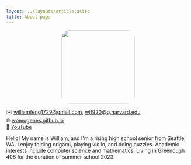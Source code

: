 ```yaml
---
layout: ../layouts/Article.astro
title: About page
---
```


<div style="width: 100%; display: flex; justify-content: center;">
  <img
    src="../../assets/images/william_in_fab_lab.png"
    width="200px"
    height="200px"
    style="object-fit: cover; border-radius: 20px;" />
</div>

✉️ williamfeng1729@gmail.com, wif920@g.harvard.edu \
🌐 <a href="https://womogenes.github.io">womogenes.github.io</a> \
🎥 <a href="https://youtube.com/c/WilliamYFeng">YouTube</a>

Hello! My name is William, and I'm a rising high school senior from Seattle, WA. I enjoy folding origami, playing violin, and doing puzzles. Academic interests include computer science and mathematics. Living in Greenough 408 for the duration of summer school 2023.

<style>
</style>
